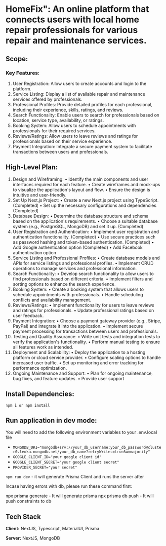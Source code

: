# HomeFix": An online platform that connects users with local home repair professionals for various repair and maintenance services.

## Scope:

### Key Features:

1. User Registration: Allow users to create accounts and login to the platform.
2. Service Listing: Display a list of available repair and maintenance services offered by professionals.
3. Professional Profiles: Provide detailed profiles for each professional, including their experience, skills, ratings, and reviews.
4. Search Functionality: Enable users to search for professionals based on location, service type, availability, or ratings.
5. Booking System: Allow users to schedule appointments with professionals for their required services.
6. Reviews/Ratings: Allow users to leave reviews and ratings for professionals based on their service experience.
7. Payment Integration: Integrate a secure payment system to facilitate transactions between users and professionals.

## High-Level Plan:

1. Design and Wireframing:
   • Identify the main components and user interfaces required for each feature.
   • Create wireframes and mock-ups to visualize the application's layout and flow.
   • Ensure the design is intuitive and user-friendly.
2. Set Up Next.js Project:
   • Create a new Next.js project using TypeScript.(Completed)
   • Set up the necessary configurations and dependencies. (Completed)
3. Database Design:
   • Determine the database structure and schema based on the application's requirements.
   • Choose a suitable database system (e.g., PostgreSQL, MongoDB) and set it up. (Completed)
4. User Registration and Authentication:
   • Implement user registration and authentication functionality. (Completed)
   • Use secure practices such as password hashing and token-based authentication. (Completed)
   • Add Google authentication option (Completed)
   • Add Facebook authentication option
5. Service Listing and Professional Profiles:
   • Create database models and APIs for service listings and professional profiles.
   • Implement CRUD operations to manage services and professional information.
6. Search Functionality:
   • Develop search functionality to allow users to find professionals based on different criteria.
   • Implement filters and sorting options to enhance the search experience.
7. Booking System:
   • Create a booking system that allows users to schedule appointments with professionals.
   • Handle scheduling conflicts and availability management.
8. Reviews/Ratings:
   • Implement functionality for users to leave reviews and ratings for professionals.
   • Update professional ratings based on user feedback.
9. Payment Integration:
   • Choose a payment gateway provider (e.g., Stripe, PayPal) and integrate it into the application.
   • Implement secure payment processing for transactions between users and professionals.
10. Testing and Quality Assurance:
    • Write unit tests and integration tests to verify the application's functionality.
    • Perform manual testing to ensure all features work as intended.
11. Deployment and Scalability:
    • Deploy the application to a hosting platform or cloud service provider.
    • Configure scaling options to handle increased user traffic.
    • Set up monitoring and error tracking for performance optimization.
12. Ongoing Maintenance and Support:
    • Plan for ongoing maintenance, bug fixes, and feature updates.
    • Provide user support

## Install Dependencies:

`npm i or npm install`

## Run application in dev mode:

You will need to add the following environment variables to your .env.local file

-   `MONGODB_URI="mongodb+srv://your_db_username:your_db_password@cluster0.leoka.mongodb.net/your_db_name?retryWrites=true&w=majority"`
-   `GOOGLE_CLIENT_ID="your google client id"`
-   `GOOGLE_CLIENT_SECRET="your google client secret"`
-   `PROVIDER_SECRET="your secret"`

`npm run dev` - it will generate Prisma Client and runs the server after

Incase having errors with db, please run these command first:

npx prisma generate - It will generate prisma
npx prisma db push - It will push constraints to db

## Tech Stack

**Client:** NextJS, Typescript, MaterialUI, Prisma

**Server:** NextJS, MongoDB

